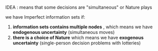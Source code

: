 IDEA : means that some decisions are "simultaneous" or Nature plays

we have Imperfect information sets if:
1. **information sets contains multiple nodes** , which means we have  **endogenous uncertainty** (simultaneous moves)
2. **there is a choice of Nature** which means we have **exogenous uncertainty** (single-person decision problems with lotteries)




